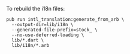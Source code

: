 To rebuild the i18n files:

```
pub run intl_translation:generate_from_arb \
  --output-dir=lib/i18n \
  --generated-file-prefix=stock_ \
  --no-use-deferred-loading \
  lib/*.dart \
  lib/i18n/*.arb
```
